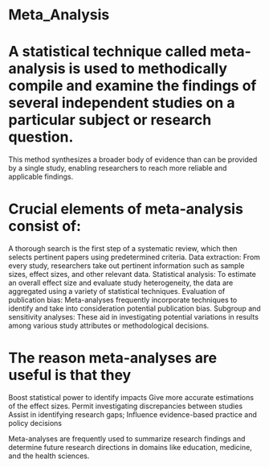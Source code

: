 # Meta_Analysis
# A statistical technique called meta-analysis is used to methodically compile and examine the findings of several independent studies on a particular subject or research question. 
This method synthesizes a broader body of evidence than can be provided by a single study, enabling researchers to reach more reliable and applicable findings.

# Crucial elements of meta-analysis consist of:

A thorough search is the first step of a systematic review, which then selects pertinent papers using predetermined criteria.
Data extraction: From every study, researchers take out pertinent information such as sample sizes, effect sizes, and other relevant data.
Statistical analysis: To estimate an overall effect size and evaluate study heterogeneity, the data are aggregated using a variety of statistical techniques.
Evaluation of publication bias: Meta-analyses frequently incorporate techniques to identify and take into consideration potential publication bias.
Subgroup and sensitivity analyses: These aid in investigating potential variations in results among various study attributes or methodological decisions.

# The reason meta-analyses are useful is that they

Boost statistical power to identify impacts
Give more accurate estimations of the effect sizes.
Permit investigating discrepancies between studies
Assist in identifying research gaps; Influence evidence-based practice and policy decisions

Meta-analyses are frequently used to summarize research findings and determine future research directions in domains like education, medicine, and the health sciences.
